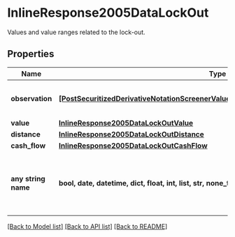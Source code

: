 # InlineResponse2005DataLockOut

Values and value ranges related to the lock-out.

## Properties
Name | Type | Description | Notes
------------ | ------------- | ------------- | -------------
**observation** | [**[PostSecuritizedDerivativeNotationScreenerValueRangesGetDataLockOutObservationItems]**](PostSecuritizedDerivativeNotationScreenerValueRangesGetDataLockOutObservationItems.md) | Values of the barrier observation modality. | [optional] 
**value** | [**InlineResponse2005DataLockOutValue**](InlineResponse2005DataLockOutValue.md) |  | [optional] 
**distance** | [**InlineResponse2005DataLockOutDistance**](InlineResponse2005DataLockOutDistance.md) |  | [optional] 
**cash_flow** | [**InlineResponse2005DataLockOutCashFlow**](InlineResponse2005DataLockOutCashFlow.md) |  | [optional] 
**any string name** | **bool, date, datetime, dict, float, int, list, str, none_type** | any string name can be used but the value must be the correct type | [optional]

[[Back to Model list]](../README.md#documentation-for-models) [[Back to API list]](../README.md#documentation-for-api-endpoints) [[Back to README]](../README.md)


